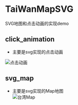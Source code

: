 # TaiWanMapSVG
SVG地图和点击动画的实现demo

## click_animation

+ 主要是svg实现的点击动画

![点击动画](https://raw.githubusercontent.com/liusmallpig/TaiWanMapSVG/master/gif/map.gif)  

## svg_map

+ 主要是svg实现的Map地图  
![台湾Map](https://raw.githubusercontent.com/liusmallpig/TaiWanMapSVG/master/gif/map.gif)
